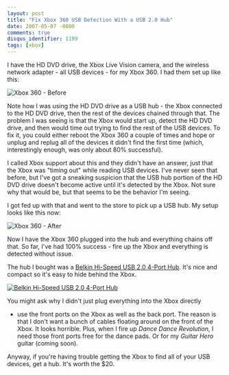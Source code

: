 ```yaml
---
layout: post
title: "Fix Xbox 360 USB Detection With a USB 2.0 Hub"
date: 2007-05-07 -0800
comments: true
disqus_identifier: 1199
tags: [xbox]
---
```

I have the HD DVD drive, the Xbox Live Vision camera, and the wireless
network adapter - all USB devices - for my Xbox 360. I had them set up
like this:

 ![Xbox 360 -
Before](https://hyqi8g.dm2301.livefilestore.com/y2p9SN0zXwSe9a-7jDKRBcBxaNetyDn0iqdARklJWJu67SKwWn1jZgdBEHG0nQVQgRkwJ951t2KQ6ep20LUik3uiXAeub8VAtR_fjf8aZr4aYI/20070507xboxbefore.png?psid=1)

 Note how I was using the HD DVD drive as a USB hub - the Xbox connected
to the HD DVD drive, then the rest of the devices chained through that.
The problem I was seeing is that the Xbox would start up, detect the HD
DVD drive, and then would time out trying to find the rest of the USB
devices. To fix it, you could either reboot the Xbox 360 a couple of
times and hope or unplug and replug all of the devices it didn't find
the first time (which, interestingly enough, was only about 80%
successful).

 I called Xbox support about this and they didn't have an answer, just
that the Xbox was "timing out" while reading USB devices. I've never
seen that before, but I've got a sneaking suspicion that the USB hub
portion of the HD DVD drive doesn't become active until it's detected by
the Xbox. Not sure why that would be, but that seems to be the behavior
I'm seeing.

 I got fed up with that and went to the store to pick up a USB hub. My
setup looks like this now:

 ![Xbox 360 -
After](https://hyqi8g.dm2303.livefilestore.com/y2pv1pNMl_xiFtmmjsstiSTyfHHFUxuXgwgPVHI8rShj5oS-47flhNwD9yBDhjOP4ZLjrs_6CXLWi80LseG_QhTId9_6Nzlcw37NZirTm6bR4o/20070507xboxafter.png?psid=1)

 Now I have the Xbox 360 plugged into the hub and everything chains off
that. So far, I've had 100% success - fire up the Xbox and everything is
detected without issue.

 The hub I bought was a [Belkin Hi-Speed USB 2.0 4-Port
Hub](http://catalog.belkin.com/IWCatProductPage.process?Product_Id=159070).
It's nice and compact so it's easy to hide behind the Xbox.

 [![Belkin Hi-Speed USB 2.0 4-Port
Hub](https://hyqi8g.dm2303.livefilestore.com/y2pSptVYChV5sX6yRRuCUPxJuY2bJjPyq38pxFThEiFbdumBT9KuynXXWrwjKs9yzNqusHm5X2SRvT5lrhN_BtvJVWLymoZxl0gBoXTQdMio5M/20070507usbhub.jpg?psid=1)](http://catalog.belkin.com/IWCatProductPage.process?Product_Id=159070)

 You might ask why I didn't just plug everything into the Xbox directly
- use the front ports on the Xbox as well as the back port. The reason
is that I don't want a bunch of cables floating around on the front of
the Xbox. It looks horrible. Plus, when I fire up *Dance Dance
Revolution*, I need those front ports free for the dance pads. Or for my
*Guitar Hero* guitar (coming soon).

 Anyway, if you're having trouble getting the Xbox to find all of your
USB devices, get a hub. It's worth the $20.

